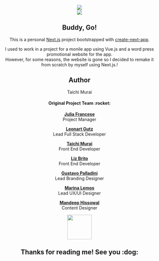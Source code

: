<p align="center" >
  <a href="https://next-js-buddy-go.vercel.app/"><img src="https://user-images.githubusercontent.com/53918541/112741853-ebfdfc00-8f3d-11eb-8766-730086985748.png" /></a><br />
  
  <img src="https://user-images.githubusercontent.com/53918541/112910774-f688d480-90a8-11eb-9237-d9e0783880e9.png" />
</p>

<div align="center">
  <h2> Buddy, Go! </h2>
  <p>This is a personal <a href="https://nextjs.org/">Next.js</a> project bootstrapped with <a href="https://github.com/vercel/next.js/tree/canary/packages/create-next-app">create-next-app</a>.</p>
  I used to work in a project for a monile app using Vue.js and a word press promotional website for the app. <br/>However, for some reasons, the website is gone so I decided to remake it from scratch by myself using Next.js.!



  <h2> Author </h2>
  Taichi Murai

  <h4> Original Project Team :rocket:</h4>
    <p>
  <a href="https://www.linkedin.com/in/julia-francese/"><strong>Julia Francese</strong></a> <br/> Project Manager
    </p> 
    <p>
      <a href="https://www.linkedin.com/in/leonartgutz/"><strong>Leonart Gutz</strong></a> <br/> Lead Full Stack Developer
    </p>
    <p>
      <a href="https://www.linkedin.com/in/taichimurai/"><strong>Taichi Murai</strong></a> <br/> Front End Developer
    </p>
    <p>
      <a href="https://www.linkedin.com/in/lizcostafernandes/"><strong>Liz Brito</strong></a> <br/> Front End Developer
    </p>
    <p>
      <a href="https://www.linkedin.com/in/gpalladini/"><strong>Gustavo Palladini</strong></a> <br/> Lead Branding Designer
    </p>
    <p>
      <a href="https://www.linkedin.com/in/marinalemos/"><strong>Marina Lemos</strong></a> <br/> Lead UX/UI Designer
    </p>
    <p>
      <a href="https://www.linkedin.com/in/mandykaur09/"><strong>Mandeep Hissowal</strong></a> <br/> Content Designer
    </p>
 

  <p align="center" ><a href="https://next-js-buddy-go.vercel.app/"><img src="https://user-images.githubusercontent.com/53918541/112741509-506b8c00-8f3b-11eb-9275-aeb416d6d2bb.gif" width="80px;" /></a></p>
  
  <h2>Thanks for reading me! See you :dog:</h2>
</div>
